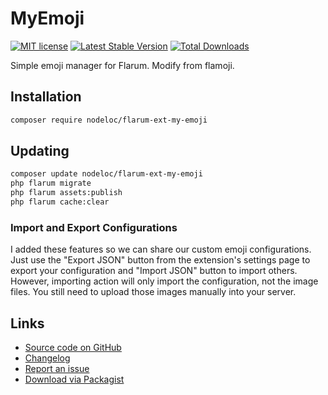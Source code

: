 # MyEmoji

[![MIT license](https://img.shields.io/badge/license-MIT-blue.svg)](https://github.com/nodeloc/flarum-ext-my-emoji/blob/master/LICENSE) [![Latest Stable Version](https://img.shields.io/packagist/v/nodeloc/flarum-ext-my-emoji.svg)](https://packagist.org/packages/nodeloc/flarum-ext-my-emoji) [![Total Downloads](https://img.shields.io/packagist/dt/nodeloc/flarum-ext-my-emoji.svg)](https://packagist.org/packages/nodeloc/flarum-ext-my-emoji)

Simple emoji manager for Flarum. Modify from flamoji.



## Installation

```bash
composer require nodeloc/flarum-ext-my-emoji
```

## Updating

```bash
composer update nodeloc/flarum-ext-my-emoji
php flarum migrate
php flarum assets:publish
php flarum cache:clear
```

### Import and Export Configurations

I added these features so we can share our custom emoji configurations. Just use the "Export JSON" button from the extension's settings page to export your configuration and "Import JSON" button to import others. However, importing action will only import the configuration, not the image files. You still need to upload those images manually into your server.

## Links

- [Source code on GitHub](https://github.com/nodeloc/flarum-ext-my-emoji)
- [Changelog](https://github.com/nodeloc/blob/master/CHANGELOG.md)
- [Report an issue](https://github.com/nodeloc/flarum-ext-my-emoji/issues)
- [Download via Packagist](https://packagist.org/packages/nodeloc/flarum-ext-my-emoji)
